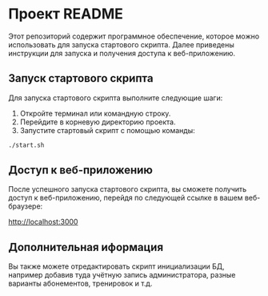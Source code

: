 # Проект README

Этот репозиторий содержит программное обеспечение, которое можно использовать для запуска стартового скрипта. Далее приведены инструкции для запуска и получения доступа к веб-приложению.

## Запуск стартового скрипта

Для запуска стартового скрипта выполните следующие шаги:

1. Откройте терминал или командную строку.
2. Перейдите в корневую директорию проекта.
3. Запустите стартовый скрипт с помощью команды:

```bash
./start.sh
```

## Доступ к веб-приложению

После успешного запуска стартового скрипта, вы сможете получить доступ к веб-приложению, перейдя по следующей ссылке в вашем веб-браузере:

[http://localhost:3000](http://localhost:3000)

## Дополнительная иформация

Вы также можете отредактировать скрипт инициализации БД, например добавив туда учётную запись администратора, разные варианты абонементов, тренировок и т.д.
